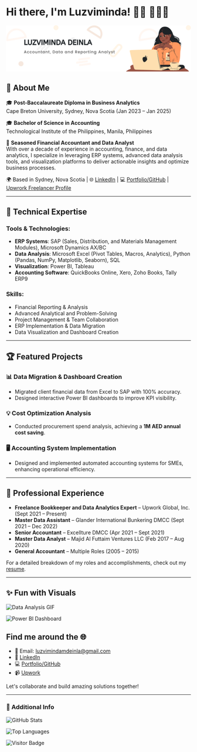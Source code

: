 # Hi there, I'm Luzviminda! 👋🏾 👩🏾‍💻


<img src="https://raw.githubusercontent.com/LuzvimindaMDeinla/LuzvimindaMDeinla/main/Banner.png" alt="Banner">


## 🌟 About Me

🎓 **Post-Baccalaureate Diploma in Business Analytics**  
Cape Breton University, Sydney, Nova Scotia (Jan 2023 – Jan 2025)

🎓 **Bachelor of Science in Accounting**  
Technological Institute of the Philippines, Manila, Philippines

💼 **Seasoned Financial Accountant and Data Analyst**  
With over a decade of experience in accounting, finance, and data analytics, I specialize in leveraging ERP systems, advanced data analysis tools, and visualization platforms to deliver actionable insights and optimize business processes.

🌍 Based in Sydney, Nova Scotia | 🌐 [LinkedIn](https://www.linkedin.com/in/luzviminda-m-deinla/) | 💻 [Portfolio/GitHub](https://github.com/LuzvimindaMDeinla/LuzvimindaMDeinla) | [Upwrork Freelancer Profile](https://community.upwork.com/freelancers/~010b1db3967a3eeaa6?viewMode=1)

---

## 🚀 Technical Expertise

### Tools & Technologies:
- **ERP Systems**: SAP (Sales, Distribution, and Materials Management Modules), Microsoft Dynamics AX/BC  
- **Data Analysis**: Microsoft Excel (Pivot Tables, Macros, Analytics), Python (Pandas, NumPy, Matplotlib, Seaborn), SQL  
- **Visualization**: Power BI, Tableau  
- **Accounting Software**: QuickBooks Online, Xero, Zoho Books, Tally ERP9

### Skills:
- Financial Reporting & Analysis  
- Advanced Analytical and Problem-Solving  
- Project Management & Team Collaboration  
- ERP Implementation & Data Migration  
- Data Visualization and Dashboard Creation

---

## 🏆 Featured Projects

### 📊 Data Migration & Dashboard Creation
- Migrated client financial data from Excel to SAP with 100% accuracy.
- Designed interactive Power BI dashboards to improve KPI visibility.

### 💡 Cost Optimization Analysis
- Conducted procurement spend analysis, achieving a **1M AED annual cost saving**.

### 🖥️ Accounting System Implementation
- Designed and implemented automated accounting systems for SMEs, enhancing operational efficiency.

---

## 💼 Professional Experience

- **Freelance Bookkeeper and Data Analytics Expert** – Upwork Global, Inc. (Sept 2021 – Present)
- **Master Data Assistant** – Glander International Bunkering DMCC (Sept 2021 – Dec 2022)
- **Senior Accountant** – Excellture DMCC (Apr 2021 – Sept 2021)
- **Master Data Analyst** – Majid Al Futtaim Ventures LLC (Feb 2017 – Aug 2020)
- **General Accountant** – Multiple Roles (2005 – 2015)

For a detailed breakdown of my roles and accomplishments, check out my [resume](#).

---

## ✨ Fun with Visuals


  ![Data Analysis GIF](https://imgur.com/RELM1hG.gif)

![Power BI Dashboard](https://imgur.com/esZAVIf.png?text=Power+BI+Dashboard) 


## Find me around the 🌐

- 📧 Email: luzvimindamdeinla@gmail.com  
- 💼 [LinkedIn](https://www.linkedin.com/in/luzviminda-m-deinla/)  
- 💻 [Portfolio/GitHub](https://github.com/LuzvimindaMDeinla/LuzvimindaMDeinla)
- 📹 [Upwork](https://community.upwork.com/freelancers/~010b1db3967a3eeaa6?viewMode=1)

Let's collaborate and build amazing solutions together!

---

### 🔗 Additional Info

![GitHub Stats](https://github-readme-stats.vercel.app/api?username=YourGitHubUsername&show_icons=true&theme=radical) <!-- Replace 'YourGitHubUsername' -->

![Top Languages](https://github-readme-stats.vercel.app/api/top-langs/?username=LuzvimindaMDeinla&layout=compact&theme=radical) <!-- Replace 'YourGitHubUsername' -->


![Visitor Badge](https://img.shields.io/badge/dynamic/json?color=blue&label=Visitors&query=value&url=https://api.countapi.xyz/hit/LuzvimindaMDeinla.readme)



